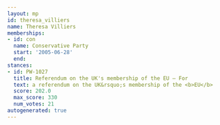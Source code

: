 ```yaml
---
layout: mp
id: theresa_villiers
name: Theresa Villiers
memberships:
- id: con
  name: Conservative Party
  start: '2005-06-28'
  end: 
stances:
- id: PW-1027
  title: Referendum on the UK's membership of the EU — For
  text: a referendum on the UK&rsquo;s membership of the <b>EU</b>
  score: 202.0
  max_score: 330
  num_votes: 21
autogenerated: true
---
```

